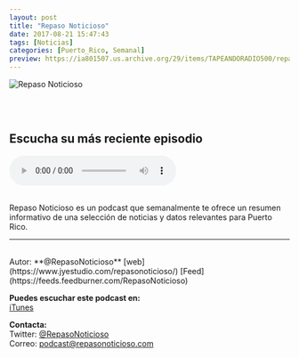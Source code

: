 ```yaml
---
layout: post
title: "Repaso Noticioso"
date: 2017-08-21 15:47:43
tags: [Noticias]
categories: [Puerto_Rico, Semanal]
preview: https://ia801507.us.archive.org/29/items/TAPEANDORADIO500/repaso_noticioso300-Enrique%20Vargas.png
---
```


![Repaso Noticioso](https://ia601507.us.archive.org/29/items/TAPEANDORADIO500/repaso_noticioso500-Enrique%20Vargas.png)

<br/>
<br/>

## Escucha su más reciente episodio

<!--reproductor-feed=https://feeds.feedburner.com/RepasoNoticioso-->
<!--reproductor-start-->
<audio id="audio" preload="auto" controls="" src="http://feedproxy.google.com/~r/RepasoNoticioso/~5/XqQhWWq8i9o/RN_13diciembre2018.mp3"></audio>
<!--reproductor-end-->

<br/>
Repaso Noticioso es un podcast que semanalmente te ofrece un resumen informativo de una selección de noticias y datos relevantes para Puerto Rico.

_ _ _

<br>
Autor: **@RepasoNoticioso**  
[web](https://www.jyestudio.com/repasonoticioso/)   
[Feed](https://feeds.feedburner.com/RepasoNoticioso)   


**Puedes escuchar este podcast en:**  
[iTunes](https://itunes.apple.com/us/podcast/repaso-noticioso/id1205225213?mt=2)  

**Contacta:**  
Twitter: [@RepasoNoticioso](https://twitter.com/RepasoNoticioso)  
Correo: [podcast@repasonoticioso.com](mailto:podcast@repasonoticioso.com)  
